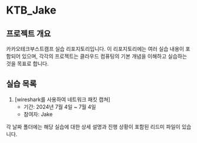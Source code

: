 # KTB_Jake

## 프로젝트 개요
카카오테크부스트캠프 실습 리포지토리입니다. 이 리포지토리에는 여러 실습 내용이 포함되어 있으며, 각각의 프로젝트는 클라우드 컴퓨팅의 기본 개념을 이해하고 실습하는 것을 목표로 합니다.

## 실습 목록
1. [wireshark를 사용하여 네트워크 패킷 캡쳐]
    - 기간: 2024년 7월 4일 ~ 7월 4일
    - 참여자: Jake

각 날짜 폴더에는 해당 실습에 대한 상세 설명과 진행 상황이 포함된 리드미 파일이 있습니다.
